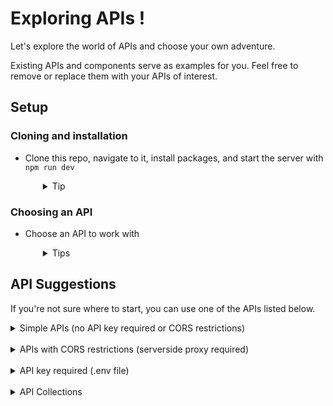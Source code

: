 # Exploring APIs !

Let's explore the world of APIs and choose your own adventure. 

Existing APIs and components serve as examples for you. Feel free to remove or replace them with your APIs of interest.

## Setup

### Cloning and installation
- Clone this repo, navigate to it, install packages, and start the server with `npm run dev`

  <details style="padding-left: 2em">
    <summary>Tip</summary>

    ```sh
    cd exploring-APIs
    npm i
    npm run dev
    ```
  </details>
### Choosing an API

- Choose an API to work with
  <details style="padding-left: 2em">
    <summary>Tips</summary>
    
    * If you choose an API that enforces CORS, you'll need to consume that API from your server-side, and consume your own API from the client-side (i.e. using your server as a proxy).
    * If you choose an API that requires a key or other authentication token, you will need to create a .env (to keep your key hidden from git).
  </details>

## API Suggestions

If you're not sure where to start, you can use one of the APIs listed below. 

<details>
  <summary>Simple APIs (no API key required or CORS restrictions)</summary>

  * https://www.boredapi.com: suggest a random activity
  * https://dog.ceo/api: dog pictures
  * https://randomfox.ca/floof: random fox pictures
  * https://pokeapi.co/docs/v2: Pokémon
  * https://swapi.dev: Star Wars
  * https://disneyapi.dev/docs: Disney characters
  * https://open-meteo.com/: weather
  * https://wheretheiss.at/w/developer: get the latitude and longitude of the International Space Station
  * https://eda-te-reo.herokuapp.com: whakataukī (Māori proverbs) and their translations
</details>
<br />

<details>
  <summary>APIs with CORS restrictions (serverside proxy required)</summary>

  * https://www.affirmations.dev: positive affirmations/quotes
  * https://openlibrary.org/developers/api: books
</details>
<br />

<details>
  <summary>API key required (.env file)</summary>

  * https://www.omdbapi.com: movies
  * https://thecatapi.com: cat pictures
  * https://developer.marvel.com: Marvel comics
  * https://the-one-api.dev: Lord of the Rings
  * https://www.tepapa.govt.nz/learn/research/datasets/collections-api Te Papa Collections
  * https://data.rijksmuseum.nl/object-metadata/api: Rijksmuseum (art)
  * https://opendata.metlink.org.nz: Metlink (Wellington public transport)
  * https://dev-portal.at.govt.nz: Auckland Transport
  * https://docs.opencollective.com/help/contributing/development/api: GraphQL
</details>
<br />

<details>
  <summary>API Collections</summary>

  * https://api.nasa.gov: a library of APIs from NASA (picture of the day, natural event tracker, etc.)
  * https://github.com/public-apis/public-apis: a LOT of APIs (inaccurate in places, use this to help start your search but you'll have to investigate the APIs themselves, and please note that a few of them may have triggering or NSFW content, so please proceed with care)
</details>

